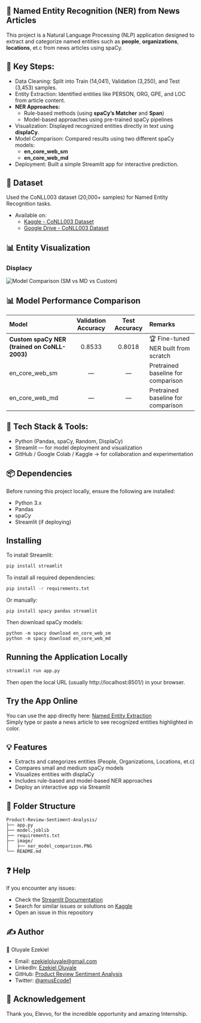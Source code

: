 ## 📰 Named Entity Recognition (NER) from News Articles
This project is a Natural Language Processing (NLP) application designed to extract and categorize named entities such as **people**, **organizations**, **locations**, et.c from news articles using spaCy.

## 🧩 Key Steps:
- Data Cleaning: Split into Train (14,041), Validation (3,250), and Test (3,453) samples.
- Entity Extraction: Identified entities like PERSON, ORG, GPE, and LOC from article content.
- **NER Approaches:**
  - Rule-based methods (using **spaCy’s Matcher** and **Span**)
  - Model-based approaches using pre-trained spaCy pipelines
- Visualization: Displayed recognized entities directly in text using **displaCy**.
- Model Comparison: Compared results using two different spaCy models:
  - **en_core_web_sm** 
  - **en_core_web_md**
- Deployment: Built a simple Streamlit app for interactive prediction.

## 📂 Dataset
Used the  CoNLL003 dataset (20,000+ samples) for Named Entity Recognition tasks.
- Available on:
  - [Kaggle - CoNLL003 Dataset](https://www.kaggle.com/datasets/alaakhaled/conll003-englishversion)
  - [Google Drive - CoNLL003 Dataset](https://drive.google.com/drive/folders/1-pXQkcKVd7_UD7Gi57v8M6ZcQHdUBOFm?usp=drive_link)

## 📊 Entity Visualization
### Displacy
![Model Comparison (SM vs MD vs Custom)](images/ner_model_comparison.png)

## 📊 Model Performance Comparison  
| Model | Validation Accuracy | Test Accuracy | Remarks |
|:---------------------------|:----------------:|:----------------:|:----------------------|
| **Custom spaCy NER (trained on CoNLL-2003)** | 0.8533 | 0.8018 | 🏆 Fine-tuned NER built from scratch |
| en_core_web_sm | — | — | Pretrained baseline for comparison |
| en_core_web_md | — | — | Pretrained baseline for comparison |

## 🧠 Tech Stack & Tools:
- Python (Pandas, spaCy, Random, DisplaCy)
- Streamlit — for model deployment and visualization
- GitHub / Google Colab / Kaggle → for collaboration and experimentation

## 📦 Dependencies
Before running this project locally, ensure the following are installed:
- Python 3.x
- Pandas
- spaCy
- Streamlit (if deploying)

## Installing
To install Streamlit:
```sh
pip install streamlit
```
To install all required dependencies:
```sh
pip install -r requirements.txt
```
Or manually:
```
pip install spacy pandas streamlit
```
Then download spaCy models:
```
python -m spacy download en_core_web_sm
python -m spacy download en_core_web_md
```

## Running the Application Locally
```sh
streamlit run app.py
```
Then open the local URL (usually http://localhost:8501/) in your browser.

## Try the App Online
You can use the app directly here: [Named Entity Extraction](https://named-entity-extraction.streamlit.app/)<br>
Simply type or paste a news article to see recognized entities highlighted in color.

## 💡 Features
- Extracts and categorizes entities (People, Organizations, Locations, et.c)
- Compares small and medium spaCy models
- Visualizes entities with displaCy
- Includes rule-based and model-based NER approaches
- Deploy an interactive app via Streamlit

## 📂 Folder Structure
```
Product-Review-Sentiment-Analysis/
├── app.py               
├── model.joblib         
├── requirements.txt     
├── image/              
│   ├── ner_model_comparison.PNG            
└── README.md          
```

## ❓ Help
If you encounter any issues:
- Check the [Streamlit Documentation](https://docs.streamlit.io/)
- Search for similar issues or solutions on [Kaggle](https://www.kaggle.com/)
- Open an issue in this repository

## ✍️ Author
👤 Oluyale Ezekiel
- Email: ezekieloluyale@gmail.com
- LinkedIn: [Ezekiel Oluyale](https://www.linkedin.com/in/ezekiel-oluyale)
- GitHub: [Product Review Sentiment Analysis](https://github.com/amusEcode1/Product_Review_Sentiment_Analysis)
- Twitter: [@amusEcode1](https://x.com/amusEcode1?t=uHxhLzrA1TShRiSMrYZQiQ&s=09)

## 🙏 Acknowledgement
Thank you, Elevvo, for the incredible opportunity and amazing Internship.

